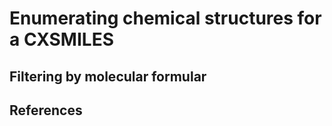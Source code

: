 # Enumerating chemical structures for a CXSMILES

## Filtering by molecular formular

## References



